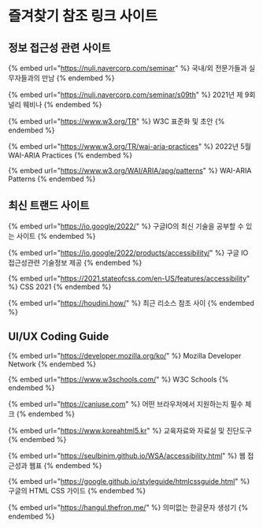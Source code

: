 # 즐겨찾기 참조 링크 사이트

## 정보 접근성 관련 사이트

{% embed url="https://nuli.navercorp.com/seminar" %}
국내/외 전문가들과 실무자들과의 만남
{% endembed %}

{% embed url="https://nuli.navercorp.com/seminar/s09th" %}
2021년 제 9회 널리 웨비나
{% endembed %}

{% embed url="https://www.w3.org/TR" %}
W3C 표준화 및 초안
{% endembed %}

{% embed url="https://www.w3.org/TR/wai-aria-practices" %}
2022년 5월 WAI-ARIA Practices
{% endembed %}

{% embed url="https://www.w3.org/WAI/ARIA/apg/patterns" %}
WAI-ARIA Patterns
{% endembed %}

## 최신 트랜드 사이트

{% embed url="https://io.google/2022/" %}
구글IO의 최신 기술을 공부할 수 있는 사이트
{% endembed %}

{% embed url="https://io.google/2022/products/accessibility/" %}
구글 IO 접근성관련 기술정보 제공
{% endembed %}

{% embed url="https://2021.stateofcss.com/en-US/features/accessibility" %}
CSS 2021
{% endembed %}

{% embed url="https://houdini.how/" %}
최근 리소스 참조 사이
{% endembed %}

## UI/UX Coding Guide

{% embed url="https://developer.mozilla.org/ko/" %}
Mozilla Developer Network
{% endembed %}

{% embed url="https://www.w3schools.com/" %}
W3C Schools
{% endembed %}

{% embed url="https://caniuse.com" %}
어떤 브라우저에서 지원하는지 필수 체크
{% endembed %}

{% embed url="https://www.koreahtml5.kr" %}
교육자료와 자료실 및 진단도구
{% endembed %}

{% embed url="https://seulbinim.github.io/WSA/accessibility.html" %}
웹 접근성과 웹표
{% endembed %}

{% embed url="https://google.github.io/styleguide/htmlcssguide.html" %}
구글의 HTML CSS 가이드
{% endembed %}

{% embed url="https://hangul.thefron.me/" %}
의미없는 한글문자 생성기
{% endembed %}
